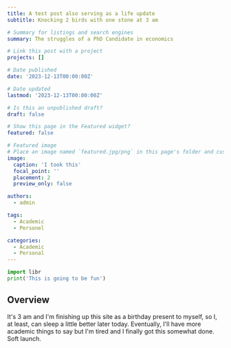 ```yaml
---
title: A test post also serving as a life update
subtitle: Knocking 2 birds with one stone at 3 am

# Summary for listings and search engines
summary: The struggles of a PhD Candidate in economics

# Link this post with a project
projects: []

# Date published
date: '2023-12-13T00:00:00Z'

# Date updated
lastmod: '2023-12-13T00:00:00Z'

# Is this an unpublished draft?
draft: false

# Show this page in the Featured widget?
featured: false

# Featured image
# Place an image named `featured.jpg/png` in this page's folder and customize its options here.
image:
  caption: 'I took this'
  focal_point: ''
  placement: 2
  preview_only: false

authors:
  - admin

tags:
  - Academic
  - Personel

categories:
  - Academic
  - Personal
---
```


```python
import libr
print('This is going to be fun')
```

## Overview

It's 3 am and I'm finishing up this site as a birthday present to myself, so I, at least, can sleep a little better later today. Eventually, I'll have more academic things to say but I'm tired and I finally got this somewhat done. Soft launch. 



